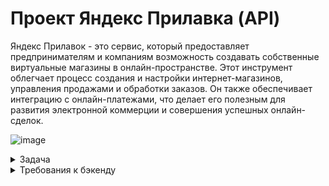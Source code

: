 # Проект Яндекс Прилавка (API)
Яндекс Прилавок - это сервис, который предоставляет предпринимателям и компаниям возможность создавать собственные
виртуальные магазины в онлайн-пространстве. Этот инструмент облегчает процесс создания и настройки интернет-магазинов, 
управления продажами и обработки заказов. Он также обеспечивает интеграцию с онлайн-платежами, 
что делает его полезным для развития электронной коммерции и совершения успешных онлайн-сделок.

![image](https://github.com/user-attachments/assets/cde3b4af-4b5f-4ada-a55c-83006374d03f)

<details>
  <summary>Задача</summary> 
  
**Работа с наборами:**

возможность добавлять продукты в набор — ручка POST /api/v1/kits/{id}/products.
Работа с курьерами: возможность проверить, есть ли доставка курьерской службой «Привезём быстро» и сколько она стоит. 
Ручка POST /fast-delivery/v3.1.1/calculate-delivery.xml

**Работа с корзиной:**

возможность получить список продуктов, которые добавили в корзину.  Ручка GET /api/v1/orders/id;
возможность добавлять продукты в корзину. Ручка PUT /api/v1/orders/:id;
возможность удалять корзину. Ручка DELETE/api/v1/orders/:id.

**Постановка задачи** 

1.Проанализируй требования к новой функциональности бэкенда Яндекс.Прилавка.
Изучи документацию к API в Apidoc.

2.Спроектируй тесты в виде чек-листа, чтобы покрыть функциональность, 
которую тебе передали на тестирование: она описана выше. Авторизацию проверять не нужно.

3.Протестируй API через Postman и заведи баг-репорты в YouTrack, если это понадобится.

4.Напиши отчёт о тестировании (*). Что ты можешь рассказать команде о статусе протестированной части продукта?
(*) — задача со звёздочкой — задание, которое можно не сдавать. Оно не повлияет на результат итогового проекта.
</details>

<details>
  <summary>Требования к бэкенду</summary> 
  
# Требования к бэкенду приложения

## Описание общей логики

**Авторизация и данные для заказа**

Пользователь может зарегистрироваться. Если пользователь не 
зарегистрировался, то форма заполнения: имя, e-mail, телефон, адрес, 
комментарий — появляется, когда пользователь уже сформировал корзину и хочет 
оформить заказ. Пользователь не может сделать заказ, если не ввёл 
обязательные поля. Если пользователь зарегистрировался, то ему не нужно вновь 
вводить данные, однако он может их изменить. Пользователь может оформить 
несколько заказов.

 Для заказа нужно ввести:
- имя;
- телефон;
- адрес;
- e-mail (необязательно);
- комментарий к заказу (необязательно)

**Ограничение полей**
![image](https://github.com/user-attachments/assets/d6ef9a98-a1d9-4fa0-8b77-e8df4aff4c5e)

## Главное меню заказа
 На выбор даётся 3 карточки:
 - «Под ситуацию» (вечер кино, на дачу и пикник, вкусы Парижа);
 - «Приготовь блюдо» (сырники, борщ, карбонара, штрудель);
 - «Создать свой набор» (пользователь сам называет и добавляет туда 
   продукты).
 Переходишь в карточку — видишь варианты наборов. 
Переходишь в набор — видишь перечень возможных продуктов. Каждый продукт 
относится к определённой категории (например, «Напитки»). В перечне 
пользователь видит название продукта, его массу, цену. Когда клиент нажимает на 
продукт, ему даётся возможность выбрать количество продуктов. При этом 
появляется кнопка «Корзина», которая отображает сумму выбранных товаров и 
время доставки.
 При нажатии на кнопку пользователь может посмотреть свою корзину.

## Корзина

 Отображает наименование продукта, его количество, цену для этого продукта с 
учётом количества, итог. Если доставка платная, то отображает сумму доставки и 
итоговую сумму заказа. Пользователь может удалить корзину, добавить новые 
продукты, убрать выбранные продукты.

**Создание корзины:** 

 - При создании корзины должна быть возможность указать время доставки 
   продуктов
 - При создании корзины проверять, что все службы доставки могут обработать 
   заказ в указанное время
 - Если время доставки не указано - брать, как текущее время с сервера.
При удалении и просмотре корзины время доставки не учитывается.

## Создание своего набора

 Пользователь может создать свой набор и выбрать продукты. Он обязательно 
даёт имя набору и выбирает продукты. Пользователь может изменить название 
набора, удалить набор, удалить выбранные продукты, добавить новые. Если 
данные при создании или изменении набора введены неверно — выводится 
сообщение об ошибке.

## Ограничения создания набора
![image](https://github.com/user-attachments/assets/d5bc7d53-704b-476f-9250-07e32052d347)

## Работа с курьерами
 Работа с курьерами предполагает два режима работы:
 1. При оформлении заказа: URL 
 POST /api/v1/orders
 Логика выбора курьерской службы при оформлении заказа пользователем: служба 
должна работать в указанное в заказе время и должна быть самой дешёвой. 
Пользователю отображается время доставки в зависимости от выбранной службы.
 В заказе доставка становится платной, если соблюдается хотя бы одно условие:

- превышено максимальное количество товаров;
- превышен максимальный вес;
- сумма заказа меньше 150 рублей.
- 
Логика расчёта стоимости доставки заказа для пользователя:
- Если вес или количество превысили максимальное значение, стоимость 
доставки для пользователя становится 99 рублей.
- Если вес или количество в заказе не превышают максимального, берётся 
 price этих продуктов, и если их сумма меньше 150 рублей, то стоимость 
доставки для пользователя также становится 99 рублей.
 Стоимость доставки прибавляется в итоговую сумму заказа.
 Если ни одно из обозначенных условий не соблюдается, то цена доставки 
 курьерской службы не включается в итоговую сумму заказа.


2. Узнать возможность доставки продуктов и цену для отдельной курьерской 
службы: у каждой курьерской службы свой URL. 
Цена доставки курьерской службой рассчитывается по количеству и весу 
указанных продуктов.
<details>
  <summary>Детальные требования к расчёту стоимости доставки курьерскими службами можно посмотретьтут</summary>

# Требования к расчёту доставки курьерскими службами


У каждой курьерской службы есть своя ручка.
 Запрос на URL службы доставки возвращает следующие параметры:

  "name": Название сервиса 
"isItPossibleToDeliver": Возможно ли доставить (true/false) 
"hostDeliveryCost": Стоимость доставки для нас 
"toBeDeliveredTime": Ограничения доставки по времени 
"clientDeliveryCost": Стоимость доставки для клиента


- name — всегда одинаковое при обращении к одной и той же службе 
доставки. Значения берутся из таблицы с параметрами в требованиях.

- toBeDeliveredTime — диапазон времени, за которое служба выполнит 
доставку. Всегда одинаковое при обращении к одной и той же службе 
доставки. Значения параметров приведены в таблице в требованиях.

- В самом запросе deliveryTime — время, к которому пользователь ожидает
доставку; в часах.

- isItPossibleToDeliver — true , когда время deliveryTime попадает в 
диапазон работы курьерской службы, если не попадает — false .

- hostDeliveryCost — стоимость внутренней доставки рассчитывается в 
соответствии с таблицей.

![image](https://github.com/user-attachments/assets/cf2b2456-525a-4b5c-81e7-08568b80062c)

Вычисление зависит от передаваемых переменных productsCount 
(количество продуктов) и productsWeight (вес продуктов). 

Например, для службы доставки «Доставка Москва»:
- ЕСЛИ productsCount меньше или равно 10 шт.
  
- И productsWeight меньше или равно 3 кг
  
- ТО hostDeliveryCost будет равен 25

- Во всех остальных случаях hostDeliveryCost будет равен 45 .

 - clientDeliveryCost — стоимость доставки клиенту рассчитывается в 
соответствии с таблицей. 
Вычисление зависит от передаваемых переменных productsCount 
(количество продуктов) и productsWeight (вес продуктов).

 Стоимость доставки клиенту может быть равна 0 и 99.
 
 Стоимость доставки будет 99, если соблюдается хотя бы одно из 
 условий:
- превышено максимальное количество товаров;
- превышен максимальный вес.
- 
Например, для службы доставки «Доставка Москва»:

- ЕСЛИ productsWeight больше 7 кг (максимальное значение по таблице)

- ИЛИ productsCount больше 15 шт. (максимальное значение по таблице)
  
- ТО clientDeliveryCost будет равна 99

- Во всех остальных случаях clientDeliveryCost будет равен 0.
   
- Условие «Сумма заказа меньше 150 рублей» в курьерской ручке не 
  накладывается. Это условие используется в ручке заказа продуктов.
</details>

## Ограничения Couriers
![image](https://github.com/user-attachments/assets/5c7e8244-e87c-4efd-b41f-420e6803a080)

## Работа со складом
 Имеется 4 складских отделения. У каждого склада своя ручка. У каждого свой 
ограниченный набор продуктов. Когда пользователь сделал заказ, ручка уточняет, 
какой склад сформирует заказ. Логика выбора склада: есть продукты на складе, 
должен работать во время заказа и самый дешёвый. Пользователь может заказать 
только те продукты и их количество, которые есть в полной мере хотя бы на одном
складе (то есть ситуации, где он набрал корзину, а ему пишут «Не привезём» — 
нет)

## Ограничения Warehouse

![image](https://github.com/user-attachments/assets/c884c607-9197-466b-ba66-8e7e99024f44)

 # Список URL реализованных в API
 
 Подробнее о самих URL и параметрах смотри в документации к API
 
 ## URL для авторизации
 - POST /api/v1/users - создать пользователя
 ## URL для наборов
 - POST /api/v1/kits - создать набор
 - GET /api/v1/kits - получить список наборов
 - DELETE /api/v1/kits - удалить набор
 - PUT /api/v1/kits - переименовать набор, изменить список продуктов в наборе
 - GET /api/v1/kits/search - получить список продуктов в наборе
 ## URL для продуктов
 - POST /api/v1/products/kits - получить список наборов по продуктам
 - POST /api/v1/kits/{id}/products - добавить продукты в набор
 - PUT /api/v1/products/:id - изменить цену продукта
 - POST /api/v1/orders - посчитать сумму продуктов
 - POST /api/v1/warehouse/check - проверить наличие продуктов на складах
## URL для складов
 - GET /api/v1/warehouses - получить список складов
 - POST /api/v1/warehouses/amount - получить информацию о количестве продуктов на складах
 - /api/wsdl - получить информацию о количестве продуктов на складах
 - POST /api/v1/orders - получить информацию, какой склад возьмет заказ
## URL для курьерских служб
 - GET /api/v1/couriers - получить список курьерских служб
 - POST /api/v1/couriers/check - узнать информацию доступна ли курьерская служба для 
## доставки заказа
 - POST /api/v1/orders - узнать информацию, какой курьер возьмет заказ
 - POST /moscow-delivery/v1/calculate - возможность доставки и её стоимость курьерской 
## «Доставка Москва»
 - POST /on-a-broomstick/v1/delivery - возможность доставки и её стоимость курьерской 
## службой «На метле уюта»
 - POST /fast-delivery/v3.1.1/calculate-delivery.xml - возможность доставки и её стоимость 
## курьерской службой «Привезём быстро»
 - POST /train-noises/wsdl - возможность доставки и её стоимость курьерской службой «Чух-чух 
   и уже у вас»
## URL для заказов
 - POST /api/v1/orders - посчитать итоговую сумму заказа (вместе с доставкой)
 - POST /api/v1/orders - посчитать стоимость доставки с учётом различных курьерских служб
 - GET /api/v1/orders - получить список заказов
 - URL для корзины
 - GET /api/v1/orders/id - получить список продуктов в корзине
 - POST /api/v1/orders - создать корзину
 - PUT /api/v1/orders/:id - добавить продукты в корзину
 - DELETE/api/v1/orders/:id - удалить корзину

 ## Описание содержимого базы данных 
 ![image](https://github.com/user-attachments/assets/d6d9eeb0-2536-4fe7-a202-2d63d92b7748)

### Таблица "user_model"
![image](https://github.com/user-attachments/assets/1508ece7-d1f8-4b39-9af9-a371ce4c2074)


### Таблица "order_model"
![image](https://github.com/user-attachments/assets/86dfbbc7-2689-4100-9404-2acd27f7b92e)

### Таблица "kit_model"
![image](https://github.com/user-attachments/assets/abe1b1fb-35ef-4a10-bea5-e403757bb693)

### Таблица "product_model"
![image](https://github.com/user-attachments/assets/99b8eab5-0e40-4732-babd-2b8ffac1113e)

### Таблица "card_model"
![image](https://github.com/user-attachments/assets/575bae1d-6444-4d36-a1df-7aa2716abf58)

### Таблица "category_model"
![image](https://github.com/user-attachments/assets/fdf385e1-f82d-4185-9137-d37d1cce1611)

</details>





 

   







  



  


  
  
